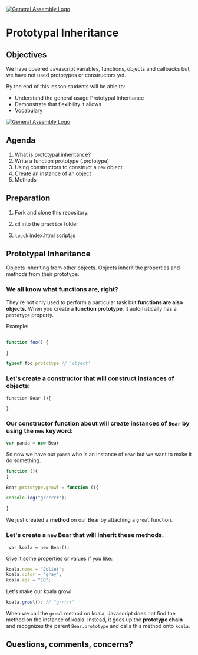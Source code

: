 
[![General Assembly Logo](https://camo.githubusercontent.com/1a91b05b8f4d44b5bbfb83abac2b0996d8e26c92/687474703a2f2f692e696d6775722e636f6d2f6b6538555354712e706e67)](https://generalassemb.ly/education/web-development-immersive)


# Prototypal Inheritance


## Objectives

We have covered Javascript variables, functions, objects and callbacks but, we have not used prototypes or constructors yet.


By the end of this lesson students will be able to:

-  Understand the general usage Prototypal Inheritance
-  Demonstrate that flexibility it allows
-  Vocabulary

[![General Assembly Logo](https://slack-imgs.com/?c=1&url=http%3A%2F%2Fmedia3.giphy.com%2Fmedia%2Fl4lRbfZKiS4aRvJ96%2Fgiphy-downsized.gif)](https://slack-imgs.com/?c=1&url=http%3A%2F%2Fmedia3.giphy.com%2Fmedia%2Fl4lRbfZKiS4aRvJ96%2Fgiphy-downsized.gif)

## Agenda 
1) What is prototypal inheritance? 
2) Write a function prototype (.prototype)
3) Using constructors to construct a ```new``` object
4) Create an instance of an object
5) Methods

## Preparation


1.  Fork and clone this repository.

1.  ```cd``` into the ```practice``` folder

1. ```touch``` index.html script.js

## Prototypal Inheritance 
Objects inheriting from other objects. Objects inherit the properties and methods from their prototype.

### We all know what functions are, right? 
They're not only used to perform a particular task but **functions are also objects.** When you create a **function prototype**, it automatically has a ```prototype``` property. 

Example:  
```js

function foo() {

}

typeof foo.prototype // 'object' 


```

### Let's create a **constructor** that will construct instances of objects: 

```
function Bear (){

}

```

### Our constructor function about will create instances of ```Bear``` by using the ```new``` keyword: 

```js
var panda = new Bear

```

So now we have our ```panda``` who is an instance of ```Bear``` but we want to make it do something. 

```js
function (){
}

Bear.prototype.growl = function (){

console.log("grrrrrr"); 

}

```

We just created a **method** on our Bear by attaching a ```growl``` function.

### Let's create a ```new``` Bear that will inherit these methods. 

``` var koala = new Bear();```

Give it some properties or values if you like: 

```js
koala.name = "Juliet"; 
koala.color = "gray"; 
koala.age = "18"; 
```

Let's make our koala growl: 

```js
koala.growl(); // "grrrrr" 
``` 

When we call the ```growl``` method on koala, Javascript does not find the method on the instance of koala. Instead, it goes up the **prototype chain** and recognizes the parent ```Bear.prototype``` and calls this method onto ```koala```. 


## Questions, comments, concerns? 
